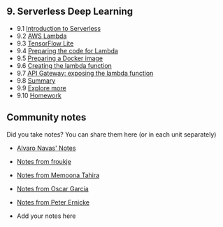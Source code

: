 ## 9. Serverless Deep Learning

- 9.1 [Introduction to Serverless](01-intro.md)
- 9.2 [AWS Lambda](02-aws-lambda.md)
- 9.3 [TensorFlow Lite](03-tensorflow-lite.md)
- 9.4 [Preparing the code for Lambda](04-preparing-code.md)
- 9.5 [Preparing a Docker image](05-docker-image.md)
- 9.6 [Creating the lambda function](06-creating-lambda.md)
- 9.7 [API Gateway: exposing the lambda function](07-api-gateway.md)
- 9.8 [Summary](08-summary.md)
- 9.9 [Explore more](09-explore-more.md)
- 9.10 [Homework](homework.md)



## Community notes

Did you take notes? You can share them here (or in each unit separately)

* [Alvaro Navas' Notes](https://github.com/ziritrion/ml-zoomcamp/blob/main/notes/09_serverless.md)
* [Notes from froukje](https://github.com/froukje/ml-zoomcamp/blob/main/week9/Lecture_9_serverless.ipynb)
* [Notes from Memoona Tahira](https://github.com/MemoonaTahira/MLZoomcamp2022/tree/main/Notes/Week_9-Serverless)
* [Notes from Oscar Garcia](https://github.com/ozkary/machine-learning-engineering/tree/main/09-serverless)
* [Notes from Peter Ernicke](https://knowmledge.com/category/courses/ml-zoomcamp/serverless-deployment/)

* Add your notes here
